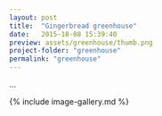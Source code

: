 ```yaml
---
layout: post
title:  "Gingerbread greenhouse"
date:   2015-10-08 15:39:40
preview: assets/greenhouse/thumb.png
project-folder: "greenhouse"
permalink: "greenhouse"
---
```


...

{% include image-gallery.md %}

